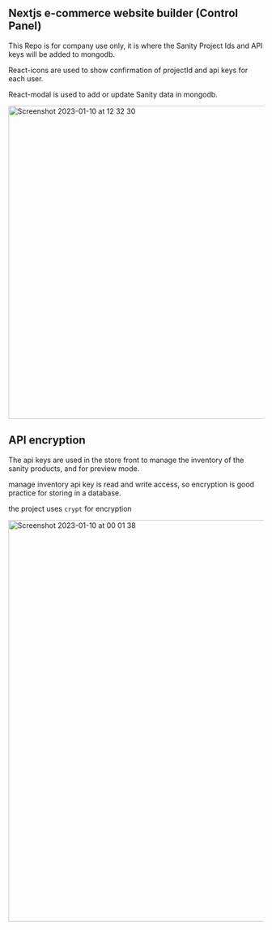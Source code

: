 ## Nextjs e-commerce website builder (Control Panel)

This Repo is for company use only, it is where the Sanity Project Ids and API keys will be added to mongodb.

React-icons are used to show confirmation of projectId and api keys for each user.

React-modal is used to add or update Sanity data in mongodb.

<img width="617" alt="Screenshot 2023-01-10 at 12 32 30" src="https://user-images.githubusercontent.com/71337767/211552657-a77a5054-bc05-41b1-bca2-c5d9a1f4a1ef.png">

## API encryption

The api keys are used in the store front to manage the inventory of the sanity products, and for preview mode.

manage inventory api key is read and write access, so encryption is good practice for storing in a database.

the project uses `crypt` for encryption

<img width="791" alt="Screenshot 2023-01-10 at 00 01 38" src="https://user-images.githubusercontent.com/71337767/211432081-32523d4d-33a4-4a62-b5db-a0f04f921d63.png">
